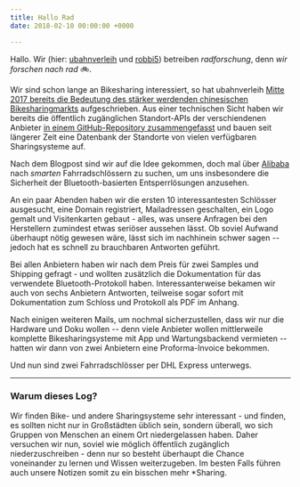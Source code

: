 ```yaml
---
title: Hallo Rad
date: 2018-02-10 00:00:00 +0000

---
```

Hallo. Wir (hier: [ubahnverleih](https://twitter.com/ubahnverleih) und [robbi5](https://robbi5.de)) betreiben *radforschung*, denn *wir forschen nach rad* 🚲.

Wir sind schon lange an Bikesharing interessiert, so hat ubahnverleih [Mitte 2017 bereits die Bedeutung des stärker werdenden chinesischen Bikesharingmarkts](http://blattspinat.com/index.php/posts/chinesische-rader-nehmen-uns-die-stadte-weg) aufgeschrieben. Aus einer technischen Sicht haben wir bereits die öffentlich zugänglichen Standort-APIs der verschiendenen Anbieter [in einem GitHub-Repository zusammengefasst](https://github.com/ubahnverleih/WoBike) und bauen seit längerer Zeit eine Datenbank der Standorte von vielen verfügbaren Sharingsysteme auf.

Nach dem Blogpost sind wir auf die Idee gekommen, doch mal über [Alibaba](https://rfq.alibaba.com/rfq/post.htm?activityCode=HRURL&activityScene=old_new_buyer&tracelog=refer_link) nach *smarten* Fahrradschlössern zu suchen, um uns insbesondere die Sicherheit der Bluetooth-basierten Entsperrlösungen anzusehen.

An ein paar Abenden haben wir die ersten 10 interessantesten Schlösser ausgesucht, eine Domain registriert, Mailadressen geschalten, ein Logo gemalt und Visitenkarten gebaut - alles, was unsere Anfragen bei den Herstellern zumindest etwas seriöser aussehen lässt. Ob soviel Aufwand überhaupt nötig gewesen wäre, lässt sich im nachhinein schwer sagen -- jedoch hat es schnell zu brauchbaren Antworten geführt.

Bei allen Anbietern haben wir nach dem Preis für zwei Samples und Shipping gefragt - und wollten zusätzlich die Dokumentation für das verwendete Bluetooth-Protokoll haben. Interessanterweise bekamen wir auch von sechs Anbietern Antworten, teilweise sogar sofort mit Dokumentation zum Schloss und Protokoll als PDF im Anhang.

Nach einigen weiteren Mails, um nochmal sicherzustellen, dass wir nur die Hardware und Doku wollen -- denn viele Anbieter wollen mittlerweile komplette Bikesharingsysteme mit App und Wartungsbackend vermieten -- hatten wir dann von zwei Anbietern eine Proforma-Invoice bekommen.

Und nun sind zwei Fahrradschlösser per DHL Express unterwegs.

----

### Warum dieses Log?

Wir finden Bike- und andere Sharingsysteme sehr interessant - und finden, es sollten nicht nur in Großstädten üblich sein, sondern überall, wo sich Gruppen von Menschen an einem Ort niedergelassen haben. Daher versuchen wir nun, soviel wie möglich öffentlich zugänglich niederzuschreiben - denn nur so besteht überhaupt die Chance voneinander zu lernen und Wissen weiterzugeben. Im besten Falls führen auch unsere Notizen somit zu ein bisschen mehr \*Sharing.

